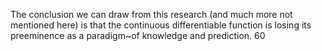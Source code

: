 The conclusion we can draw from this research (and much more not mentioned here) is that the continuous differentiable function is losing its preeminence as a paradigm~of knowledge and prediction. 60
